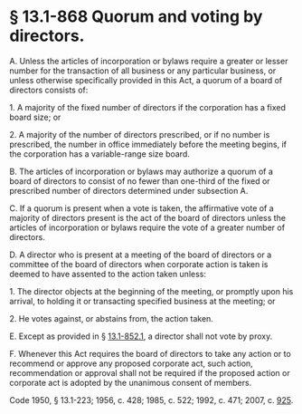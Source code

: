 # § 13.1-868 Quorum and voting by directors.

<p>A. Unless the articles of incorporation or bylaws require a greater or lesser number for the transaction of all business or any particular business, or unless otherwise specifically provided in this Act, a quorum of a board of directors consists of:</p><p>1. A majority of the fixed number of directors if the corporation has a fixed board size; or</p><p>2. A majority of the number of directors prescribed, or if no number is prescribed, the number in office immediately before the meeting begins, if the corporation has a variable-range size board.</p><p>B. The articles of incorporation or bylaws may authorize a quorum of a board of directors to consist of no fewer than one-third of the fixed or prescribed number of directors determined under subsection A.</p><p>C. If a quorum is present when a vote is taken, the affirmative vote of a majority of directors present is the act of the board of directors unless the articles of incorporation or bylaws require the vote of a greater number of directors.</p><p>D. A director who is present at a meeting of the board of directors or a committee of the board of directors when corporate action is taken is deemed to have assented to the action taken unless:</p><p>1. The director objects at the beginning of the meeting, or promptly upon his arrival, to holding it or transacting specified business at the meeting; or</p><p>2. He votes against, or abstains from, the action taken.</p><p>E. Except as provided in § <a href='http://law.lis.virginia.gov/vacode/13.1-852.1/'>13.1-852.1</a>, a director shall not vote by proxy.</p><p>F. Whenever this Act requires the board of directors to take any action or to recommend or approve any proposed corporate act, such action, recommendation or approval shall not be required if the proposed action or corporate act is adopted by the unanimous consent of members.</p><p>Code 1950, § 13.1-223; 1956, c. 428; 1985, c. 522; 1992, c. 471; 2007, c. <a href='http://lis.virginia.gov/cgi-bin/legp604.exe?071+ful+CHAP0925'>925</a>.</p>